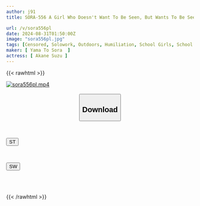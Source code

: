 ```yaml
---
author: j91
title: SORA-556 A Girl Who Doesn't Want To Be Seen, But Wants To Be Seen. When She Wanders Around The School Naked To Solve A Mysterious Phenomenon, She Is Seen Naked By A Wandering Spirit, And The Fear And Shame Mix Together, Making Her Urinate And Get Horny... Suzu Aiho

url: /v/sora556pl
date: 2024-08-31T01:50:00Z
image: "sora556pl.jpg"
tags: [Censored, Solowork, Outdoors, Humiliation, School Girls, School Stuff, Urination	]
maker: [ Yama To Sora  ]
actress: [ Akane Suzu ]
---
```



{{< rawhtml >}}

<div class="video" data-videoid="doPazPJBO6tkRWg">
    <a href="javascript:;">
        <img src="/v/sora556pl/sora556pl.jpg" width="WIDTH" height="HEIGHT" alt="sora556pl.mp4" loading="lazy">
    </a>
</div>

<script type="text/javascript" src="https://j91.asia/asset/on-demand-st.js"></script>

<br>
  <link rel="stylesheet" href="https://j91.asia/asset/bs5.css">
  
  <center>
  <button class="btn btn-primary" type="button" data-bs-toggle="collapse" data-bs-target=".multi-collapse" aria-expanded="false" aria-controls="multiCollapseExample1 multiCollapseExample2"><h2>Download</h2></button></center>
</p>
<div class="row">
  <div class="col">
    <div class="collapse multi-collapse" id="multiCollapseExample1">
      <div class="card card-body">
	      	      <br>
<div class="buttons">  
<p><a href="/v/sora556pl/st.html" target="_blank"><button class="btn-hover color-3"><i class="fa fa-download"></i> ST</button></a></p></div>
    </div>
  </div>
</div>
  <div class="col">
    <div class="collapse multi-collapse" id="multiCollapseExample2">
      <div class="card card-body">
	      <br>
<div class="buttons">
<p><a href="/v/sora556pl/sw.html" target="_blank"><button class="btn-hover color-2"><i class="fa fa-download"></i> SW</button></a></p></div>
<br><br>
      </div>
    </div>
  </div>
</div>

{{< /rawhtml >}}
